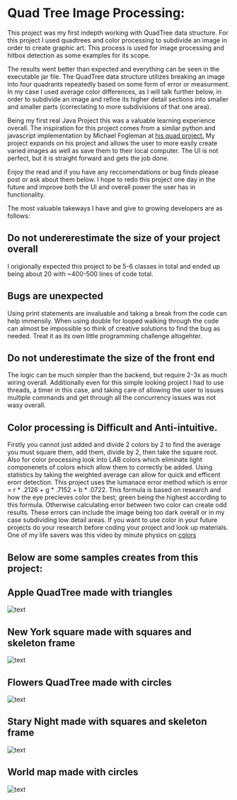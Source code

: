 # Quad Tree Image Processing:

This project was my first indepth working with QuadTree data structure. For this project I used quadtrees and color processing to subdivide an image in order to create graphic art. This process is used for image processing and hitbox detection as some examples for its scope.


The results went better than expected and everything can be seen in the executable jar file. The QuadTree data structure utilizes breaking an image into four quadrants repeatedly based on some form of error or measurment. In my case I used average color differences, as I will talk further below, in order to subdivide an image and refine its higher detail sections into smaller and smaller parts (correclating to more subdivisions of that one area).


Being my first real Java Project this was a valuable learning experience overall. The inspiration for this project comes from a similar python and javascript implementation by Michael Fogleman at [his quad project.](https://github.com/fogleman/Quads) My project expands on his project and allows the user to more easily create varied images as well as save them to their local computer. The UI is not perfect, but it is straight forward and gets the job done.


Enjoy the read and if you have any reccomendations or bug finds please post or ask about them below. I hope to redo this project one day in the future and improve both the UI and overall power the user has in functionality.



The most valuable takeways I have and give to growing developers are as follows:
## Do not undererestimate the size of your project overall 
I origionally expected this project to be 5-6 classes in total and ended up being about 20 with ~400-500 lines of code total.
## Bugs are unexpected 
Using print statements are invaluable and taking a break from the code can help immensily. When using double for looped walking through the code can almost be impossible so think of creative solutions to find the bug as needed. Treat it as its own little programming challenge altogehter.
## Do not underestimate the size of the front end
The logic can be much simpler than the backend, but require 2-3x as much wiring overall. Additionally even for this simple looking project I had to use threads, a timer in this case, and taking care of allowing the user to issues multiple commands and get through all the concurrency issues was not wasy overall.
## Color processing is Difficult and Anti-intuitive. 
Firstly you cannot just added and divide 2 colors by 2 to find the average you must square them, add them, divide by 2, then take the square root. Also for color processing look into L*A*B colors which eliminate light componenets of colors which allow them to correctly be added. 
Using statistics by taking the weighted average can allow for quick and efficent erorr detection. This project uses the lumanace error method which is error = r * .2126 + g * .7152 + b * .0722. This formula is based on research and how the eye precieves color the best; green being the highest according to this formula. Otherwise calculating error between two color can create odd results. These errors can include the image being too dark overall or in my case subdividing low detail areas. If you want to use color in your future projects do your research before coding your project and look up materials. One of my life savers was this video by minute physics on  [colors](https://www.youtube.com/watch?v=LKnqECcg6Gw)

## Below are some samples creates from this project:

## Apple QuadTree made with triangles
![text](http://i.imgur.com/gL5rbNb.png, "Apple QuadTree made with triangles")

## New York square made with squares and skeleton frame
![text](http://i.imgur.com/yIHrweL.png, "New York square made with squares and skeleton frame")

## Flowers QuadTree made with circles
![text](http://i.imgur.com/7XjNu91.png, "Flowers QuadTree made with circles")

## Stary Night made with squares and skeleton frame
![text](http://i.imgur.com/SURBJY9.png, "Stary Night made with squares and skeleton frame")

## World map made with circles
![text](http://i.imgur.com/uAaeL8O.png, "World map made with circles")
